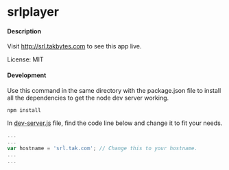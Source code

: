 srlplayer
=========

#### Description
Visit http://srl.takbytes.com to see this app live.

License: MIT

#### Development

Use this command in the same directory with the package.json file to install all the dependencies to get the node dev server working.

```bash
npm install
```

In [dev-server.js](https://github.com/tadachi/srlplayer/blob/master/dev-server.js) file, find the code line below and change it to fit your needs.

```javascript
...
...
var hostname = 'srl.tak.com'; // Change this to your hostname.
...
...
```
